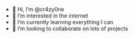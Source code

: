 - 👋 Hi, I’m @cr4zy0ne
- 👀 I’m interested in the internet
- 🌱 I’m currently learning everything I can
- 💞️ I’m looking to collaborate on lots of projects

<!---
cr4zy0ne/cr4zy0ne is a ✨ special ✨ repository because its `README.md` (this file) appears on your GitHub profile.
You can click the Preview link to take a look at your changes.
--->
